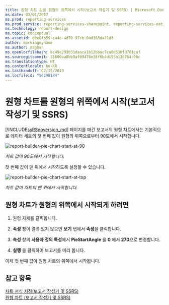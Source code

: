 ```yaml
---
title: 원형 차트 값을 원형의 위쪽에서 시작(보고서 작성기 및 SSRS) | Microsoft Docs
ms.date: 03/01/2017
ms.prod: reporting-services
ms.prod_service: reporting-services-sharepoint, reporting-services-native
ms.technology: report-design
ms.topic: conceptual
ms.assetid: d0e6fb59-ca4e-4d70-97cb-0ad183da21d3
author: markingmyname
ms.author: maghan
ms.openlocfilehash: bc49e293b31daaca1b12bbac7ca0d530fd701caf
ms.sourcegitcommit: 31800ba0bb0af09476e38f6b4d155b136764c06c
ms.translationtype: HT
ms.contentlocale: ko-KR
ms.lasthandoff: 02/15/2019
ms.locfileid: "56298184"
---
```

# <a name="start-pie-chart-values-at-the-top-of-the-pie-report-builder-and-ssrs"></a>원형 차트를 원형의 위쪽에서 시작(보고서 작성기 및 SSRS)
[!INCLUDE[ssRSnoversion_md](../../includes/ssrsnoversion-md.md)] 페이지를 매긴 보고서의 원형 차트에서는 기본적으로 데이터 세트의 첫 번째 값이 원형의 위쪽으로부터 90도에서 시작합니다. 

![report-builder-pie-chart-start-at-90](../../reporting-services/media/report-builder-pie-chart-start-at-90.png)

*차트 값이 90도에서 시작합니다.*

첫 번째 값이 맨 위에서 시작하도록 설정할 수 있습니다. 

![report-builder-pie-chart-start-at-top](../../reporting-services/media/report-builder-pie-chart-start-at-top.png)

*차트 값이 차트의 맨 위에서 시작합니다.*
  
## <a name="to-start-the-pie-chart-at-the-top-of-the-pie"></a>원형 차트가 원형의 위쪽에서 시작되게 하려면  
  
1.  원형 자체를 클릭합니다.  
  
2.  **속성** 창이 열려 있지 않으면 **보기** 탭에서 **속성**을 클릭합니다.  
  
3.  **속성** 창의 **사용자 정의 특성**에서 **PieStartAngle** 을 **0** 에서 **270**으로 변경합니다.  
  
4.  **실행** 을 클릭하여 보고서를 미리 봅니다.  
  
 이제 첫 번째 값이 원형 차트의 위쪽에서 시작됩니다.  
  
## <a name="see-also"></a>참고 항목  
 [차트 서식 지정&#40;보고서 작성기 및 SSRS&#41;](../../reporting-services/report-design/formatting-a-chart-report-builder-and-ssrs.md)   
 [원형 차트 &#40;보고서 작성기 및 SSRS&#41;](../../reporting-services/report-design/pie-charts-report-builder-and-ssrs.md)  
  
  
